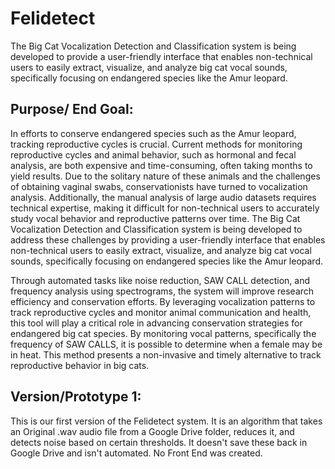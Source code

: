 # Felidetect
The Big Cat Vocalization Detection and Classification system is being developed to provide a user-friendly interface that enables non-technical users to easily extract, visualize, and analyze big cat vocal sounds, specifically focusing on endangered species like the Amur leopard.

## Purpose/ End Goal:

In efforts to conserve endangered species such as the Amur leopard, tracking reproductive cycles is crucial. Current methods for monitoring reproductive cycles and animal behavior, such as hormonal and fecal analysis, are both expensive and time-consuming, often taking months to yield results. Due to the solitary nature of these animals and the challenges of obtaining vaginal swabs, conservationists have turned to vocalization analysis. Additionally, the manual analysis of large audio datasets requires technical expertise, making it difficult for non-technical users to accurately study vocal behavior and reproductive patterns over time. The Big Cat Vocalization Detection and Classification system is being developed to address these challenges by providing a user-friendly interface that enables non-technical users to easily extract, visualize, and analyze big cat vocal sounds, specifically focusing on endangered species like the Amur leopard.

Through automated tasks like noise reduction, SAW CALL detection, and frequency analysis using spectrograms, the system will improve research efficiency and conservation efforts. By leveraging vocalization patterns to track reproductive cycles and monitor animal communication and health, this tool will play a critical role in advancing conservation strategies for endangered big cat species. By monitoring vocal patterns, specifically the frequency of SAW CALLS, it is possible to determine when a female may be in heat. This method presents a non-invasive and timely alternative to track reproductive behavior in big cats.


## Version/Prototype 1:

This is our first version of the Felidetect system. It is an algorithm that takes an Original .wav audio file from a Google Drive folder, reduces it, and detects noise based on certain thresholds. It doesn't save these back in Google Drive and isn't automated. No Front End was created. 

